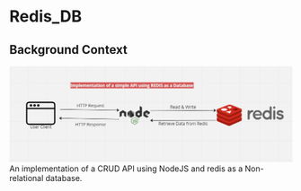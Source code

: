 # Redis_DB

## Background Context
![redis img](src/assets/redis_as_a_database.jpg)
An implementation of a CRUD API using NodeJS and redis as a Non-relational database.